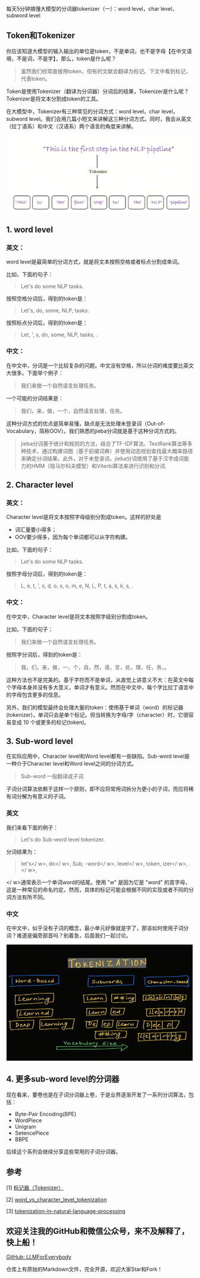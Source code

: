 每天5分钟搞懂大模型的分词器tokenizer（一）：word level，char level，subword level

## Token和Tokenizer

你应该知道大模型的输入输出的单位是token，不是单词，也不是字母【在中文语境，不是词，不是字】，那么，token是什么呢？

> 虽然我们经常直接用token，但有的文献会翻译为标记。下文中看到标记，代表token。

Token是使用Tokenizer（翻译为分词器）分词后的结果，Tokenizer是什么呢？Tokenizer是将文本分割成token的工具。

在大模型中，Tokenizer有三种常见的分词方式：word level，char level，subword level。我们会用几篇小短文来讲解这三种分词方式。同时，我会从英文（拉丁语系）和中文（汉语系）两个语言的角度来讲解。

![alt text](<assest/搞懂大模型的分词器（一）/1.png>)

## 1. word level

### 英文：

word level是最简单的分词方式，就是将文本按照空格或者标点分割成单词。

比如，下面的句子：

>Let's do some NLP tasks.

按照空格分词后，得到的token是：

>Let's, do, some, NLP, tasks.

按照标点分词后，得到的token是：

>Let, ', s, do, some, NLP, tasks, .


### 中文：
在中文中，分词是一个比较复杂的问题。中文没有空格，所以分词的难度要比英文大很多。下面举个例子：

>我们来做一个自然语言处理任务。

一个可能的分词结果是：

>我们，来，做，一个，自然语言处理，任务。

这种分词方式的优点是简单易懂，缺点是无法处理未登录词（Out-of-Vocabulary，简称OOV）。我们熟悉的jieba分词就是基于这种分词方式的。

>jieba分词基于统计和规则的方法，结合了TF-IDF算法、TextRank算法等多种技术，通过构建词图（基于前缀词典）并使用动态规划查找最大概率路径来确定分词结果。此外，对于未登录词，jieba分词使用了基于汉字成词能力的HMM（隐马尔科夫模型）和Viterbi算法来进行识别和分词.

## 2. Character level

### 英文：

Character level是将文本按照字母级别分割成token。这样的好处是
- 词汇量要小得多；
- OOV要少得多，因为每个单词都可以从字符构建。

比如，下面的句子：

>Let's do some NLP tasks.

按照字母分词后，得到的token是：

>L, e, t, ', s, d, o, s, o, m, e, N, L, P, t, a, s, k, s, .

### 中文：

在中文中，Character level是将文本按照字级别分割成token。

比如，下面的句子：

>我们来做一个自然语言处理任务。

按照字分词后，得到的token是：

>我，们，来，做，一，个，自，然，语，言，处，理，任，务，。

这种方法也不是完美的。基于字符而不是单词，从直觉上讲意义不大：在英文中每个字母本身并没有多大意义，单词才有意义。然而在中文中，每个字比拉丁语言中的字母包含更多的信息。

另外，我们的模型最终会处理大量的token：使用基于单词（word）的标记器(tokenizer)，单词只会是单个标记，但当转换为字母/字（character）时，它很容易变成 10 个或更多的标记(token)。

## 3. Sub-word level
在实际应用中，Character level和Word level都有一些缺陷。Sub-word level是一种介于Character level和Word level之间的分词方式。

> Sub-word 一般翻译成子词

子词分词算法依赖于这样一个原则，即不应将常用词拆分为更小的子词，而应将稀有词分解为有意义的子词。

### 英文

我们来看下面的例子：

> Let's do Sub-word level tokenizer.

分词结果为：

> let's</ w>, do</ w>, Sub, -word</ w>, level</ w>, token, izer</ w>, .</ w>,

</ w>通常表示一个单词word的结尾。使用 "w" 是因为它是 "word" 的首字母，这是一种常见的命名约定。然而，具体的标记可能会根据不同的实现或者不同的分词方法有所不同。

### 中文

在中文中，似乎没有子词的概念，最小单元好像就是字了，那该如何使用子词分词？难道是偏旁部首吗？别着急，后面我们一起讨论。

![alt text](<assest/搞懂大模型的分词器（一）/0.png>)

## 4. 更多sub-word level的分词器

现在看来，要卷也是在子词分词器上卷，于是业界逐渐开发了一系列分词算法，包括：

- Byte-Pair Encoding(BPE)
- WordPiece 
- Unigram
- SetencePiece
- BBPE

后续这个系列会继续分享这些常用的子词分词器。

## 参考

[1] [标记器（Tokenizer）](https://huggingface.co/learn/nlp-course/zh-CN/chapter2/4?fw=pt)

[2] [word_vs_character_level_tokenization](https://njoroge.tomorrow.co.ke/blog/ai/word_vs_character_level_tokenization)

[3] [tokenization-in-natural-language-processing](https://wisdomml.in/tokenization-in-natural-language-processing/)

## 欢迎关注我的GitHub和微信公众号，来不及解释了，快上船！

[GitHub: LLMForEverybody](https://github.com/luhengshiwo/LLMForEverybody)

仓库上有原始的Markdown文件，完全开源，欢迎大家Star和Fork！